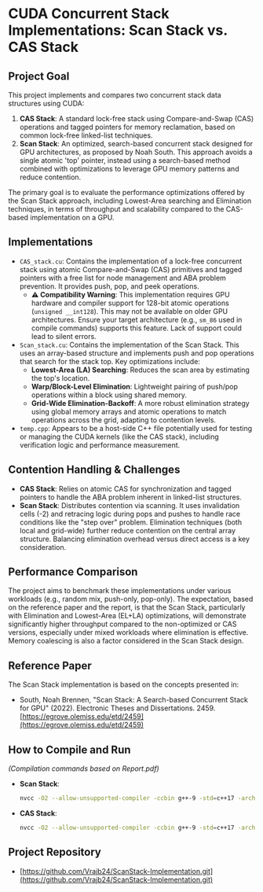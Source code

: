 # CUDA Concurrent Stack Implementations: Scan Stack vs. CAS Stack

## Project Goal

This project implements and compares two concurrent stack data structures using CUDA:

1.  **CAS Stack**: A standard lock-free stack using Compare-and-Swap (CAS) operations and tagged pointers for memory reclamation, based on common lock-free linked-list techniques.
2.  **Scan Stack**: An optimized, search-based concurrent stack designed for GPU architectures, as proposed by Noah South. This approach avoids a single atomic 'top' pointer, instead using a search-based method combined with optimizations to leverage GPU memory patterns and reduce contention.

The primary goal is to evaluate the performance optimizations offered by the Scan Stack approach, including Lowest-Area searching and Elimination techniques, in terms of throughput and scalability compared to the CAS-based implementation on a GPU.

## Implementations

* `CAS_stack.cu`: Contains the implementation of a lock-free concurrent stack using atomic Compare-and-Swap (CAS) primitives and tagged pointers with a free list for node management and ABA problem prevention. It provides push, pop, and peek operations.
    * **⚠️ Compatibility Warning**: This implementation requires GPU hardware and compiler support for 128-bit atomic operations (`unsigned __int128`). This may not be available on older GPU architectures. Ensure your target architecture (e.g., `sm_86` used in compile commands) supports this feature. Lack of support could lead to silent errors.
* `Scan_stack.cu`: Contains the implementation of the Scan Stack. This uses an array-based structure and implements push and pop operations that search for the stack top. Key optimizations include:
    * **Lowest-Area (LA) Searching**: Reduces the scan area by estimating the top's location.
    * **Warp/Block-Level Elimination**: Lightweight pairing of push/pop operations within a block using shared memory.
    * **Grid-Wide Elimination-Backoff**: A more robust elimination strategy using global memory arrays and atomic operations to match operations across the grid, adapting to contention levels.
* `temp.cpp`: Appears to be a host-side C++ file potentially used for testing or managing the CUDA kernels (like the CAS stack), including verification logic and performance measurement.

## Contention Handling & Challenges

* **CAS Stack**: Relies on atomic CAS for synchronization and tagged pointers to handle the ABA problem inherent in linked-list structures.
* **Scan Stack**: Distributes contention via scanning. It uses invalidation cells (-2) and retracing logic during pops and pushes to handle race conditions like the "step over" problem. Elimination techniques (both local and grid-wide) further reduce contention on the central array structure. Balancing elimination overhead versus direct access is a key consideration.

## Performance Comparison

The project aims to benchmark these implementations under various workloads (e.g., random mix, push-only, pop-only). The expectation, based on the reference paper and the report, is that the Scan Stack, particularly with Elimination and Lowest-Area (EL+LA) optimizations, will demonstrate significantly higher throughput compared to the non-optimized or CAS versions, especially under mixed workloads where elimination is effective. Memory coalescing is also a factor considered in the Scan Stack design.

## Reference Paper

The Scan Stack implementation is based on the concepts presented in:

* South, Noah Brennen, "Scan Stack: A Search-based Concurrent Stack for GPU" (2022). Electronic Theses and Dissertations. 2459.
    [https://egrove.olemiss.edu/etd/2459](https://egrove.olemiss.edu/etd/2459)

## How to Compile and Run

*(Compilation commands based on Report.pdf)*

* **Scan Stack**:
    ```bash
    nvcc -O2 --allow-unsupported-compiler -ccbin g++-9 -std=c++17 -arch=sm_86 -lineinfo -res-usage -src-in-ptx Scan_stack.cu -o output && ./output
    ```
* **CAS Stack**:
    ```bash
    nvcc -O2 --allow-unsupported-compiler -ccbin g++-9 -std=c++17 -arch=sm_86 -lineinfo -res-usage -src-in-ptx CAS_stack.cu -o output && ./output
    ```

## Project Repository

* [https://github.com/Vrajb24/ScanStack-Implementation.git](https://github.com/Vrajb24/ScanStack-Implementation.git)